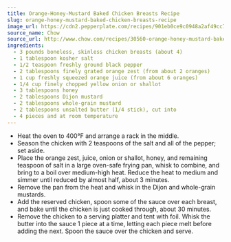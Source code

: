 ```yaml
---
title: Orange-Honey-Mustard Baked Chicken Breasts Recipe
slug: orange-honey-mustard-baked-chicken-breasts-recipe
image_url: https://cdn2.pepperplate.com/recipes/901eb0ce9c0948a2af49cc7ac42fcaa2.jpg
source_name: Chow
source_url: http://www.chow.com/recipes/30560-orange-honey-mustard-baked-chicken-breasts
ingredients:
  - 3 pounds boneless, skinless chicken breasts (about 4)
  - 1 tablespoon kosher salt
  - 1/2 teaspoon freshly ground black pepper
  - 2 tablespoons finely grated orange zest (from about 2 oranges)
  - 1 cup freshly squeezed orange juice (from about 6 oranges)
  - 1/4 cup finely chopped yellow onion or shallot
  - 3 tablespoons honey
  - 2 tablespoons Dijon mustard
  - 2 tablespoons whole-grain mustard
  - 2 tablespoons unsalted butter (1/4 stick), cut into
  - 4 pieces and at room temperature
---
```


* Heat the oven to 400°F and arrange a rack in the middle.
* Season the chicken with 2 teaspoons of the salt and all of the pepper; set aside.
* Place the orange zest, juice, onion or shallot, honey, and remaining teaspoon of salt in a large oven-safe frying pan, whisk to combine, and bring to a boil over medium-high heat. Reduce the heat to medium and simmer until reduced by almost half, about 3 minutes.
* Remove the pan from the heat and whisk in the Dijon and whole-grain mustards.
* Add the reserved chicken, spoon some of the sauce over each breast, and bake until the chicken is just cooked through, about 30 minutes.
* Remove the chicken to a serving platter and tent with foil. Whisk the butter into the sauce 1 piece at a time, letting each piece melt before adding the next. Spoon the sauce over the chicken and serve.

